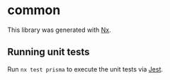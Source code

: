 # common

This library was generated with [Nx](https://nx.dev).

## Running unit tests

Run `nx test prisma` to execute the unit tests via [Jest](https://jestjs.io).
